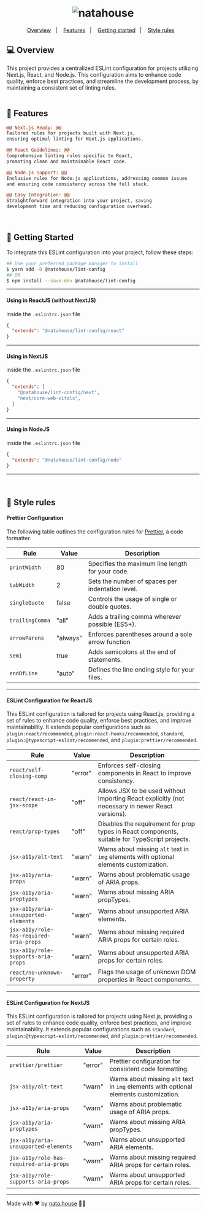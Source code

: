 <h1 align="center">
  <img alt="natahouse" title="natahouse" src="https://github.com/natahouse/nata-lint/assets/44790240/3e406b45-0fe0-43d2-9204-5b22b6faac8b" />
</h1>

<p align="center">
  <a href="#-overview">Overview</a>&nbsp;&nbsp;&nbsp;|&nbsp;&nbsp;&nbsp;
  <a href="#-features">Features</a>&nbsp;&nbsp;&nbsp;|&nbsp;&nbsp;&nbsp;
  <a href="#-getting-started">Getting started</a>&nbsp;&nbsp;&nbsp;|&nbsp;&nbsp;&nbsp;
  <a href="#-style-rules">Style rules</a>&nbsp;&nbsp;&nbsp;
</p>

## 💻 Overview

This project provides a centralized ESLint configuration for projects utilizing Next.js, React, and Node.js. 
This configuration aims to enhance code quality, enforce best practices, and streamline the development process, by maintaining a consistent set of linting rules.
<br />
<br />

## 🌟 Features
```diff
@@ Next.js Ready: @@ 
Tailored rules for projects built with Next.js,
ensuring optimal linting for Next.js applications.

@@ React Guidelines: @@ 
Comprehensive linting rules specific to React, 
promoting clean and maintainable React code.

@@ Node.js Support: @@
Inclusive rules for Node.js applications, addressing common issues 
and ensuring code consistency across the full stack.

@@ Easy Integration: @@
Straightforward integration into your project, saving
development time and reducing configuration overhead.
```
<br />

## 🚀 Getting Started

To integrate this ESLint configuration into your project, follow these steps:

```bash
## Use your preferred package manager to install
$ yarn add -D @natahouse/lint-config
## OR
$ npm install --save-dev @natahouse/lint-config
```
---
#### Using in ReactJS (without NextJS)
inside the `.eslintrc.json` file
```json
{
  "extends": "@natahouse/lint-config/react"
}
```
---
#### Using in NextJS
inside the `.eslintrc.json` file
```json
{
  "extends": [
    "@natahouse/lint-config/next",
    "next/core-web-vitals",
  ]
}
```
---
#### Using in NodeJS
inside the `.eslintrc.json` file
```json
{
  "extends": "@natahouse/lint-config/node"
}
```
---
<br />

## 🎨 Style rules


#### Prettier Configuration
The following table outlines the configuration rules for [Prettier](https://prettier.io/), a code formatter.

| Rule                       | Value        | Description                                           |
| -------------------------- | ------------ | ----------------------------------------------------- |
| `printWidth`               | 80           | Specifies the maximum line length for your code.      |
| `tabWidth`                 | 2            | Sets the number of spaces per indentation level.      |
| `singleQuote`              | false        | Controls the usage of single or double quotes.        |
| `trailingComma`            | "all"        | Adds a trailing comma wherever possible (ES5+).       |
| `arrowParens`              | "always"     | Enforces parentheses around a sole arrow function     |
| `semi`                     | true         | Adds semicolons at the end of statements.             |
| `endOfLine`                | "auto"       | Defines the line ending style for your files.         |

---

#### ESLint Configuration for ReactJS
This ESLint configuration is tailored for projects using React.js, providing a set of rules to enhance code quality, enforce best practices, and improve maintainability. It extends popular configurations such as `plugin:react/recommended`, `plugin:react-hooks/recommended`, `standard`, `plugin:@typescript-eslint/recommended`, and `plugin:prettier/recommended`.

| Rule                                     | Value   | Description                                                                                       |
| ---------------------------------------- | ------- | ------------------------------------------------------------------------------------------------- |
| `react/self-closing-comp`                | "error" | Enforces self-closing components in React to improve consistency.                                 |
| `react/react-in-jsx-scope`               | "off"   | Allows JSX to be used without importing React explicitly (not necessary in newer React versions). |
| `react/prop-types`                       | "off"   | Disables the requirement for prop types in React components, suitable for TypeScript projects.    |
| `jsx-a11y/alt-text`                      | "warn"  | Warns about missing `alt` text in `img` elements with optional elements customization.            |
| `jsx-a11y/aria-props`                    | "warn"  | Warns about problematic usage of ARIA props.                                                      |
| `jsx-a11y/aria-proptypes`                | "warn"  | Warns about missing ARIA propTypes.                                                               |
| `jsx-a11y/aria-unsupported-elements`     | "warn"  | Warns about unsupported ARIA elements.                                                            |
| `jsx-a11y/role-has-required-aria-props`  | "warn"  | Warns about missing required ARIA props for certain roles.                                        |
| `jsx-a11y/role-supports-aria-props`      | "warn"  | Warns about unsupported ARIA props for certain roles.                                             |
| `react/no-unknown-property`              | "error" | Flags the usage of unknown DOM properties in React components.                                    |

---

#### ESLint Configuration for NextJS

This ESLint configuration is tailored for projects using Next.js, providing a set of rules to enhance code quality, enforce best practices, and improve maintainability. It extends popular configurations such as `standard`, `plugin:@typescript-eslint/recommended`, and `plugin:prettier/recommended`.

| Rule                                     | Value   | Description                                                                                   |
| ---------------------------------------- | ------- | --------------------------------------------------------------------------------------------- |
| `prettier/prettier`                      | "error" | Prettier configuration for consistent code formatting.                                        |
| `jsx-a11y/alt-text`                      | "warn"  | Warns about missing `alt` text in `img` elements with optional elements customization.        |
| `jsx-a11y/aria-props`                    | "warn"  | Warns about problematic usage of ARIA props.                                                  |
| `jsx-a11y/aria-proptypes`                | "warn"  | Warns about missing ARIA propTypes.                                                           |
| `jsx-a11y/aria-unsupported-elements`     | "warn"  | Warns about unsupported ARIA elements.                                                        |
| `jsx-a11y/role-has-required-aria-props`  | "warn"  | Warns about missing required ARIA props for certain roles.                                    |
| `jsx-a11y/role-supports-aria-props`      | "warn"  | Warns about unsupported ARIA props for certain roles.                                         |

---

Made with ♥ by <a href="https://natahouse.com" target="_blank">nata.house</a> 👋🏻
